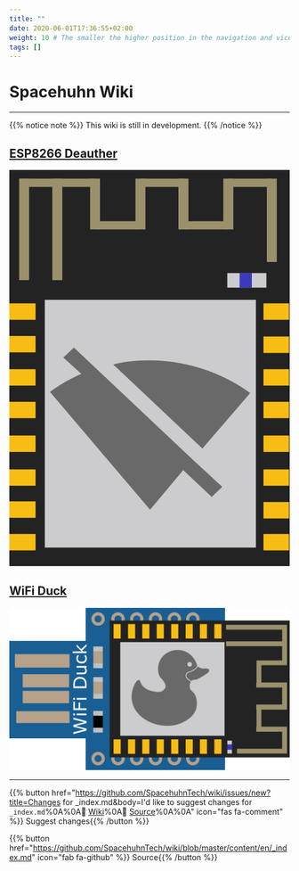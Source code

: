 ```yaml
---
title: ""
date: 2020-06-01T17:36:55+02:00
weight: 10 # The smaller the higher position in the navigation and vice versa
tags: []
---
```


# Spacehuhn Wiki

---

{{% notice note %}}
This wiki is still in development.
{{% /notice %}}

## [ESP8266 Deauther](deauther)

![ESP8266 Deauther Logo](/media/deauther_logo.png?height=100px)

## [WiFi Duck](wifiduck)

![WiFi Duck Logo](/media/wifi_duck_logo.png?height=100px)

---

{{% button href="https://github.com/SpacehuhnTech/wiki/issues/new?title=Changes for _index.md&body=I'd like to suggest changes for `_index.md`%0A%0A:link: [Wiki](https://spacehuhn.wiki/_index.md)%0A:link: [Source](https://github.com/SpacehuhnTech/wiki/blob/master/content/en/_index.md)%0A%0A<!-- Describe your desired changes -->" icon="fas fa-comment" %}} Suggest changes{{% /button %}}

{{% button href="https://github.com/SpacehuhnTech/wiki/blob/master/content/en/_index.md" icon="fab fa-github" %}} Source{{% /button %}}